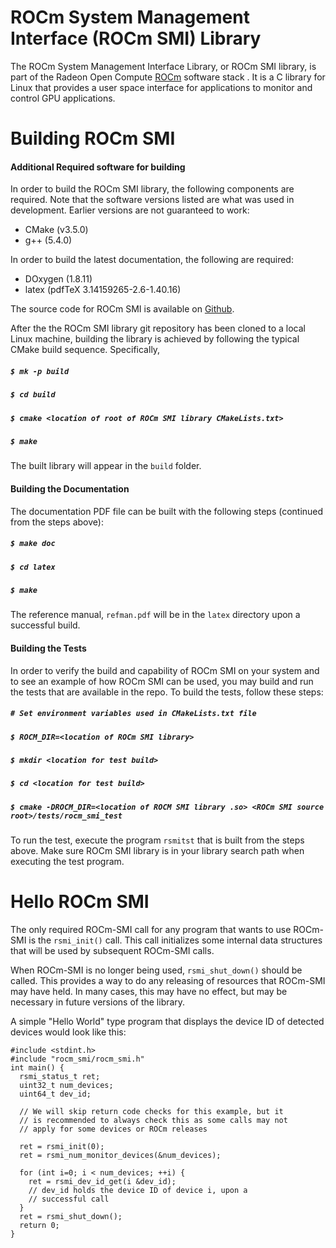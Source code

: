 
# ROCm System Management Interface (ROCm SMI) Library

The ROCm System Management Interface Library, or ROCm SMI library, is part of the Radeon Open Compute [ROCm](https://github.com/RadeonOpenCompute) software stack . It is a C library for Linux that provides a user space interface for applications to monitor and control GPU applications. 

# Building ROCm SMI

#### Additional Required software for building
In order to build the ROCm SMI library, the following components are required. Note that the software versions listed are what was used in development. Earlier versions are not guaranteed to work:
* CMake (v3.5.0)
* g++ (5.4.0)

In order to build the latest documentation, the following are required:
* DOxygen (1.8.11)
* latex (pdfTeX 3.14159265-2.6-1.40.16)

The source code for ROCm SMI is available on [Github](https://github.com/RadeonOpenCompute/rocm_smi_lib).

After the the ROCm SMI library git repository has been cloned to a local Linux machine, building the library is achieved by following the typical CMake build sequence. Specifically,
##### ```$ mk -p build```
##### ```$ cd build```
##### ```$ cmake <location of root of ROCm SMI library CMakeLists.txt>```
##### ```$ make```
The built library will appear in the `build` folder.

#### Building the Documentation
The documentation PDF file can be built with the following steps (continued from the steps above):
##### ```$ make doc```
##### ```$ cd latex```
##### ```$ make```
The reference manual, `refman.pdf` will be in the `latex` directory upon a successful build.

#### Building the Tests
In order to verify the build and capability of ROCm SMI on your system and to see an example of how ROCm SMI can be used, you may build and run the tests that are available in the repo. To build the tests, follow these steps:

##### ```# Set environment variables used in CMakeLists.txt file```
##### ```$ ROCM_DIR=<location of ROCm SMI library>```

##### ```$ mkdir <location for test build>```
##### ```$ cd <location for test build>```
##### ```$ cmake -DROCM_DIR=<location of ROCM SMI library .so> <ROCm SMI source root>/tests/rocm_smi_test```
To run the test, execute the program `rsmitst` that is built from the steps above. Make sure ROCm SMI library is in your library search path when executing the test program.

# Hello ROCm SMI
The only required ROCm-SMI call for any program that wants to use ROCm-SMI is the `rsmi_init()` call. This call initializes some internal data structures that will be used by subsequent ROCm-SMI calls. 

When ROCm-SMI is no longer being used, `rsmi_shut_down()` should be called. This provides a way to do any releasing of resources that ROCm-SMI may have held. In many cases, this may have no effect, but may be necessary in future versions of the library.

A simple "Hello World" type program that displays the device ID of detected devices would look like this:

```
#include <stdint.h>
#include "rocm_smi/rocm_smi.h"
int main() {
  rsmi_status_t ret; 
  uint32_t num_devices; 
  uint64_t dev_id; 
 
  // We will skip return code checks for this example, but it 
  // is recommended to always check this as some calls may not
  // apply for some devices or ROCm releases
 
  ret = rsmi_init(0);
  ret = rsmi_num_monitor_devices(&num_devices);
 
  for (int i=0; i < num_devices; ++i) {
    ret = rsmi_dev_id_get(i &dev_id);
    // dev_id holds the device ID of device i, upon a
    // successful call  
  }  
  ret = rsmi_shut_down();
  return 0;
}
```

